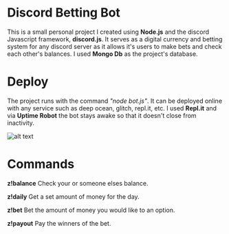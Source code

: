 # Discord Betting Bot

This is a small personal project I created using **Node.js** and the discord Javascript framework, **discord.js**. It serves as a digital currency and betting system for any discord server as it allows it's users to make bets and check each other's balances.
I used **Mongo Db** as the project's database.

# Deploy

The project runs with the command *"node bot.js"*. It can be deployed online with any service such as deep ocean, glitch, repl.it, etc.
I used **Repl.it** and via **Uptime Robot** the bot stays awake so that it doesn't close from inactivity.

![alt text](https://encrypted-tbn0.gstatic.com/images?q=tbn:ANd9GcSMjGuhB-HreZ5cy4fhGnZnY8qjuZGNMQToB6AfkKk2E-EKasxP7rJgNDYUYGKZYvvnzKU&usqp=CAU)

# Commands
**z!balance**
Check your or someone elses balance.

**z!daily** Get a set amount of money for the day.

**z!bet**
Bet the amount of money you would like to an option.

**z!payout**
Pay the winners of the bet.

